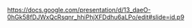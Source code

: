 https://docs.google.com/presentation/d/13_daeO-0hGk58fDJWxQcRsqnr_hhiPhjXFDdhu6aLPo/edit#slide=id.p9
